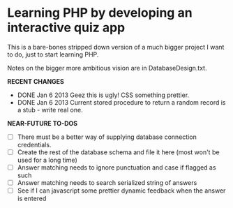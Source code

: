 # Learning PHP by developing an interactive quiz app

This is a bare-bones stripped down version of a much bigger project I want to do, just
to start learning PHP.

Notes on the bigger more ambitious vision are in DatabaseDesign.txt.

**RECENT CHANGES**

- DONE Jan 6 2013 Geez this is ugly! CSS something prettier.
- DONE Jan 6 2013 Current stored procedure to return a random record is a stub - write real one.

**NEAR-FUTURE TO-DOS**

- [  ] There must be a better way of supplying database connection credentials.
- [  ] Create the rest of the database schema and file it here (most won't be used for a long time)
- [  ] Answer matching needs to ignore punctuation and case if flagged as such
- [  ] Answer matching needs to search serialized string of answers
- [  ] See if I can javascript some prettier dynamic feedback when the answer is entered
